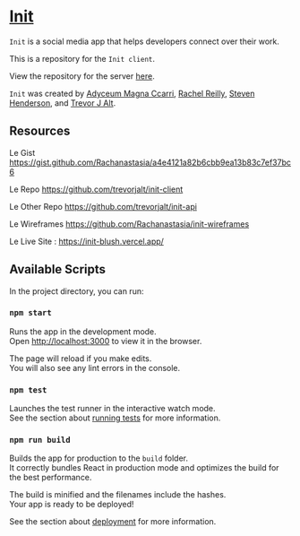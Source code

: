 # [Init](https://init-blush.vercel.app/)

`Init` is a social media app that helps developers connect over their work.

This is a repository for the `Init client`.

View the repository for the server [here](https://github.com/trevorjalt/init-api).

`Init` was created by [Adyceum Magna Ccarri](https://github.com/i-MCcarri), [Rachel Reilly](https://github.com/Rachanastasia), [Steven Henderson](https://github.com/Hendoe), and [Trevor J Alt](https://github.com/trevorjalt).

## Resources

Le Gist https://gist.github.com/Rachanastasia/a4e4121a82b6cbb9ea13b83c7ef37bc6

Le Repo https://github.com/trevorjalt/init-client

Le Other Repo https://github.com/trevorjalt/init-api

Le Wireframes https://github.com/Rachanastasia/init-wireframes

Le Live Site : https://init-blush.vercel.app/

## Available Scripts

In the project directory, you can run:

### `npm start`

Runs the app in the development mode.\
Open [http://localhost:3000](http://localhost:3000) to view it in the browser.

The page will reload if you make edits.\
You will also see any lint errors in the console.

### `npm test`

Launches the test runner in the interactive watch mode.\
See the section about [running tests](https://facebook.github.io/create-react-app/docs/running-tests) for more information.

### `npm run build`

Builds the app for production to the `build` folder.\
It correctly bundles React in production mode and optimizes the build for the best performance.

The build is minified and the filenames include the hashes.\
Your app is ready to be deployed!

See the section about [deployment](https://facebook.github.io/create-react-app/docs/deployment) for more information.
